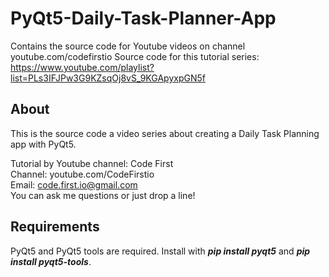 # PyQt5-Daily-Task-Planner-App
Contains the source code for Youtube videos on channel youtube.com/codefirstio
Source code for this tutorial series: https://www.youtube.com/playlist?list=PLs3IFJPw3G9KZsqOj8vS_9KGApyxpGN5f

## About
This is the source code a video series about creating a Daily Task Planning app with PyQt5.
  
Tutorial by Youtube channel: Code First  
Channel: youtube.com/CodeFirstio  
Email: code.first.io@gmail.com  
You can ask me questions or just drop a line!

## Requirements
PyQt5 and PyQt5 tools are required. Install with ___pip install pyqt5___ and ___pip install pyqt5-tools___.
